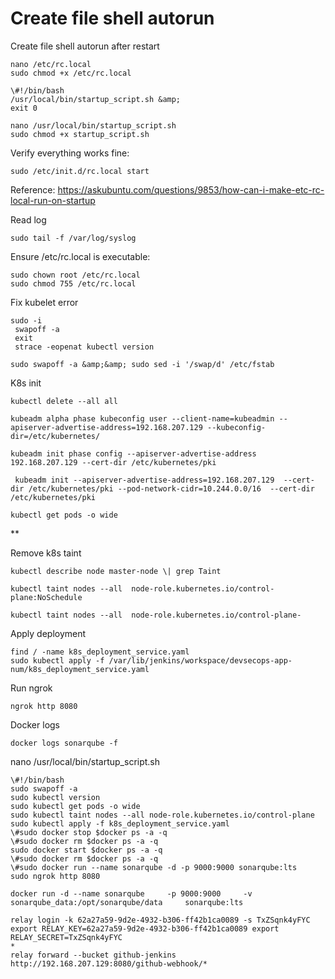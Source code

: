 # Create file shell autorun
  
Create file shell autorun after restart  

```
nano /etc/rc.local  
sudo chmod +x /etc/rc.local  
  
\#!/bin/bash  
/usr/local/bin/startup_script.sh &amp;  
exit 0  
  
nano /usr/local/bin/startup_script.sh  
sudo chmod +x startup_script.sh
``` 
  
  
Verify everything works fine:  

```
sudo /etc/init.d/rc.local start
``` 
  
Reference: https://askubuntu.com/questions/9853/how-can-i-make-etc-rc-local-run-on-startup  
  
Read log  

```
sudo tail -f /var/log/syslog
``` 
  
  
Ensure /etc/rc.local is executable:  

```
sudo chown root /etc/rc.local  
sudo chmod 755 /etc/rc.local
``` 
  
  
  
Fix kubelet error  

```
sudo -i  
 swapoff -a  
 exit  
 strace -eopenat kubectl version  
  
sudo swapoff -a &amp;&amp; sudo sed -i '/swap/d' /etc/fstab
``` 
  
  
  
K8s init  

```
kubectl delete --all all  
  
kubeadm alpha phase kubeconfig user --client-name=kubeadmin --apiserver-advertise-address=192.168.207.129 --kubeconfig-dir=/etc/kubernetes/  
  
kubeadm init phase config --apiserver-advertise-address 192.168.207.129 --cert-dir /etc/kubernetes/pki  
  
 kubeadm init --apiserver-advertise-address=192.168.207.129  --cert-dir /etc/kubernetes/pki --pod-network-cidr=10.244.0.0/16  --cert-dir /etc/kubernetes/pki  
  
kubectl get pods -o wide
``` 
  
**  
  
Remove k8s taint  

```
kubectl describe node master-node \| grep Taint  
  
kubectl taint nodes --all  node-role.kubernetes.io/control-plane:NoSchedule  
  
kubectl taint nodes --all  node-role.kubernetes.io/control-plane-
``` 
  
  
  
Apply deployment  

```
find / -name k8s_deployment_service.yaml  
sudo kubectl apply -f /var/lib/jenkins/workspace/devsecops-app-num/k8s_deployment_service.yaml
``` 
  
  
  
  
  
Run ngrok  

```
ngrok http 8080
``` 
  
  
Docker logs  

```
docker logs sonarqube -f
``` 
  
  
  
nano /usr/local/bin/startup_script.sh  
  
  

```
\#!/bin/bash  
sudo swapoff -a  
sudo kubectl version  
sudo kubectl get pods -o wide  
sudo kubectl taint nodes --all node-role.kubernetes.io/control-plane  
sudo kubectl apply -f k8s_deployment_service.yaml  
\#sudo docker stop $docker ps -a -q  
\#sudo docker rm $docker ps -a -q  
sudo docker start $docker ps -a -q  
\#sudo docker rm $docker ps -a -q  
\#sudo docker run --name sonarqube -d -p 9000:9000 sonarqube:lts  
sudo ngrok http 8080  
  
docker run -d --name sonarqube     -p 9000:9000     -v sonarqube_data:/opt/sonarqube/data     sonarqube:lts  
  
relay login -k 62a27a59-9d2e-4932-b306-ff42b1ca0089 -s TxZSqnk4yFYC  
export RELAY_KEY=62a27a59-9d2e-4932-b306-ff42b1ca0089 export RELAY_SECRET=TxZSqnk4yFYC  
*   
relay forward --bucket github-jenkins http://192.168.207.129:8080/github-webhook/*
``` 
  

